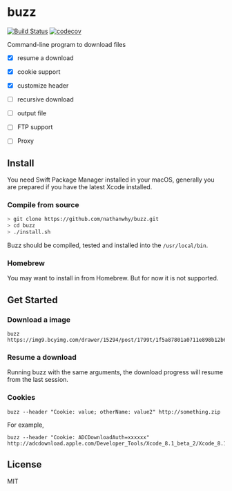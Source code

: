 # buzz

[![Build Status](https://travis-ci.org/nathanwhy/buzz.svg?branch=master)](https://travis-ci.org/nathanwhy/buzz)
[![codecov](https://codecov.io/gh/nathanwhy/buzz/branch/master/graph/badge.svg)](https://codecov.io/gh/nathanwhy/buzz)

Command-line program to download files

- [x] resume a download
- [x] cookie support
- [x] customize header
- [ ] recursive download
- [ ] output file
- [ ] FTP support
- [ ] Proxy


## Install

You need Swift Package Manager installed in your macOS, generally you are prepared if you have the latest Xcode installed.

### Compile from source

```bash
> git clone https://github.com/nathanwhy/buzz.git
> cd buzz
> ./install.sh
```

Buzz should be compiled, tested and installed into the `/usr/local/bin`.

### Homebrew

You may want to install in from Homebrew. But for now it is not supported.

## Get Started

### Download a image

```
buzz https://img9.bcyimg.com/drawer/15294/post/1799t/1f5a87801a0711e898b12b640777720f.jpg 
``` 

### Resume a download

Running buzz with the same arguments, the download progress will resume from the last session.

### Cookies

```
buzz --header "Cookie: value; otherName: value2" http://something.zip
```

For example,
```
buzz --header "Cookie: ADCDownloadAuth=xxxxxx" http://adcdownload.apple.com/Developer_Tools/Xcode_8.1_beta_2/Xcode_8.1_beta_2.xip
```


## License

MIT
